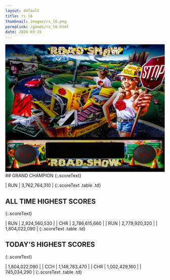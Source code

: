 ```yaml
---
layout: default
title: rs_l6
thumbnail: images/rs_l6.png
permalink: /games/rs_l6.html
date: 2024-03-15
---
```


<img src="../images/rs_l6.png" class="gameThumbnail img-fluid mx-auto align-middle">
## GRAND CHAMPION
{:.scoreText}

| RUN | 3,762,764,310 | 
{:.scoreText .table .td}

## ALL TIME HIGHEST SCORES
{:.scoreText}

| RUN | 2,924,560,530 | 
| CHR | 2,786,615,660 | 
| RUN | 2,779,920,320 | 
| 1,804,022,090 | 
{:.scoreText .table .td}

## TODAY'S HIGHEST SCORES
{:.scoreText}

| 1,804,022,090 | 
| CCH | 1,148,783,470 | 
| CHR | 1,002,429,160 | 
| 745,034,290 | 
{:.scoreText .table .td}

